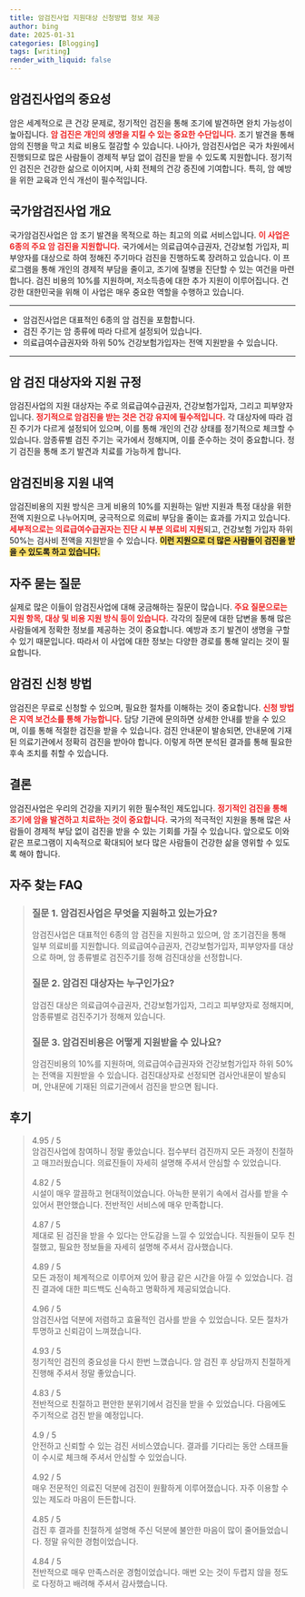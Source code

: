 ```yaml
---
title: 암검진사업 지원대상 신청방법 정보 제공
author: bing
date: 2025-01-31
categories: [Blogging]
tags: [writing]
render_with_liquid: false
---
```



<h2 id='암검진사업의 중요성'>암검진사업의 중요성</h2>

<p>암은 세계적으로 큰 건강 문제로, 정기적인 검진을 통해 조기에 발견하면 완치 가능성이 높아집니다. <b><span style="color: #ee2323;">암 검진은 개인의 생명을 지킬 수 있는 중요한 수단입니다.</span></b> 조기 발견을 통해 암의 진행을 막고 치료 비용도 절감할 수 있습니다. 나아가, 암검진사업은 국가 차원에서 진행되므로 많은 사람들이 경제적 부담 없이 검진을 받을 수 있도록 지원합니다. 정기적인 검진은 건강한 삶으로 이어지며, 사회 전체의 건강 증진에 기여합니다. 특히, 암 예방을 위한 교육과 인식 개선이 필수적입니다.</p>

<h2 id='국가암검진사업 개요'>국가암검진사업 개요</h2>

<p>국가암검진사업은 암 조기 발견을 목적으로 하는 최고의 의료 서비스입니다. <b><span style="color: #ee2323;">이 사업은 6종의 주요 암 검진을 지원합니다.</span></b> 국가에서는 의료급여수급권자, 건강보험 가입자, 피부양자를 대상으로 하여 정해진 주기마다 검진을 진행하도록 장려하고 있습니다. 이 프로그램을 통해 개인의 경제적 부담을 줄이고, 조기에 질병을 진단할 수 있는 여건을 마련합니다. 검진 비용의 10%를 지원하며, 저소득층에 대한 추가 지원이 이루어집니다. 건강한 대한민국을 위해 이 사업은 매우 중요한 역할을 수행하고 있습니다.</p>

<hr />

<ul>
    <li>암검진사업은 대표적인 6종의 암 검진을 포함합니다.</li>
    <li>검진 주기는 암 종류에 따라 다르게 설정되어 있습니다.</li>
    <li>의료급여수급권자와 하위 50% 건강보험가입자는 전액 지원받을 수 있습니다.</li>
</ul>

<hr />

<h2 id='암 검진 대상자와 지원 규정'>암 검진 대상자와 지원 규정</h2>

<p>암검진사업의 지원 대상자는 주로 의료급여수급권자, 건강보험가입자, 그리고 피부양자입니다. <b><span style="color: #ee2323;">정기적으로 암검진을 받는 것은 건강 유지에 필수적입니다.</span></b> 각 대상자에 따라 검진 주기가 다르게 설정되어 있으며, 이를 통해 개인의 건강 상태를 정기적으로 체크할 수 있습니다. 암종류별 검진 주기는 국가에서 정해지며, 이를 준수하는 것이 중요합니다. 정기 검진을 통해 조기 발견과 치료를 가능하게 합니다.</p>

<h2 id='암검진비용 지원 내역'>암검진비용 지원 내역</h2>

<p>암검진비용의 지원 방식은 크게 비용의 10%를 지원하는 일반 지원과 특정 대상을 위한 전액 지원으로 나누어지며, 궁극적으로 의료비 부담을 줄이는 효과를 가지고 있습니다. <b><span style="color: #ee2323;">세부적으로는 의료급여수급권자는 진단 시 부분 의료비 지원</span></b>되고, 건강보험 가입자 하위 50%는 검사비 전액을 지원받을 수 있습니다. <b><span style="background-color: #ffe066;">이런 지원으로 더 많은 사람들이 검진을 받을 수 있도록 하고 있습니다.</span></b></p>

<h2 id='자주 묻는 질문'>자주 묻는 질문</h2>

<p>실제로 많은 이들이 암검진사업에 대해 궁금해하는 질문이 많습니다. <b><span style="color: #ee2323;">주요 질문으로는 지원 항목, 대상 및 비용 지원 방식 등이 있습니다.</span></b> 각각의 질문에 대한 답변을 통해 많은 사람들에게 정확한 정보를 제공하는 것이 중요합니다. 예방과 조기 발견이 생명을 구할 수 있기 때문입니다. 따라서 이 사업에 대한 정보는 다양한 경로를 통해 알리는 것이 필요합니다.</p>

<h2 id='암검진 신청 방법'>암검진 신청 방법</h2>

<p>암검진은 무료로 신청할 수 있으며, 필요한 절차를 이해하는 것이 중요합니다. <b><span style="color: #ee2323;">신청 방법은 지역 보건소를 통해 가능합니다.</span></b> 담당 기관에 문의하면 상세한 안내를 받을 수 있으며, 이를 통해 적절한 검진을 받을 수 있습니다. 검진 안내문이 발송되면, 안내문에 기재된 의료기관에서 정확히 검진을 받아야 합니다. 이렇게 하면 분석된 결과를 통해 필요한 후속 조치를 취할 수 있습니다.</p>

<h2 id='결론'>결론</h2>

<p>암검진사업은 우리의 건강을 지키기 위한 필수적인 제도입니다. <b><span style="color: #ee2323;">정기적인 검진을 통해 조기에 암을 발견하고 치료하는 것이 중요합니다.</span></b> 국가의 적극적인 지원을 통해 많은 사람들이 경제적 부담 없이 검진을 받을 수 있는 기회를 가질 수 있습니다. 앞으로도 이와 같은 프로그램이 지속적으로 확대되어 보다 많은 사람들이 건강한 삶을 영위할 수 있도록 해야 합니다.</p>


<h2 id='자주_찾는_FAQ'>자주 찾는 FAQ</h2>
<div itemscope="" itemtype="https://schema.org/FAQPage"> 
<blockquote> 
<div itemscope="" itemprop="mainEntity" itemtype="https://schema.org/Question"> 
<h3 itemprop="name">질문 1. 암검진사업은 무엇을 지원하고 있는가요?</h3> 
<div itemscope="" itemprop="acceptedAnswer" itemtype="https://schema.org/Answer"> 
<span itemprop="text"> 
<p>암검진사업은 대표적인 6종의 암 검진을 지원하고 있으며, 암 조기검진을 통해 일부 의료비를 지원합니다. 의료급여수급권자, 건강보험가입자, 피부양자를 대상으로 하며, 암 종류별로 검진주기를 정해 검진대상을 선정합니다.</p> 
</span> 
</div> 
</div> 

<div itemscope="" itemprop="mainEntity" itemtype="https://schema.org/Question"> 
<h3 itemprop="name">질문 2. 암검진 대상자는 누구인가요?</h3> 
<div itemscope="" itemprop="acceptedAnswer" itemtype="https://schema.org/Answer"> 
<span itemprop="text"> 
<p>암검진 대상은 의료급여수급권자, 건강보험가입자, 그리고 피부양자로 정해지며, 암종류별로 검진주기가 정해져 있습니다.</p> 
</span> 
</div> 
</div> 

<div itemscope="" itemprop="mainEntity" itemtype="https://schema.org/Question"> 
<h3 itemprop="name">질문 3. 암검진비용은 어떻게 지원받을 수 있나요?</h3> 
<div itemscope="" itemprop="acceptedAnswer" itemtype="https://schema.org/Answer"> 
<span itemprop="text"> 
<p>암검진비용의 10%를 지원하며, 의료급여수급권자와 건강보험가입자 하위 50%는 전액을 지원받을 수 있습니다. 검진대상자로 선정되면 검사안내문이 발송되며, 안내문에 기재된 의료기관에서 검진을 받으면 됩니다.</p> 
</span> 
</div> 
</div> 
</blockquote> 
</div>
<h2 id='후기'>후기</h2>
<div itemscope itemtype="https://schema.org/Product">
  <blockquote>
  <div itemprop="review" itemscope itemtype="https://schema.org/Review">
      <div itemprop="reviewRating" itemscope itemtype="https://schema.org/Rating"> <span itemprop="ratingValue">4.95</span> / <span itemprop="bestRating">5</span> </div>
      <span itemprop="reviewBody">암검진사업에 참여하니 정말 좋았습니다. 접수부터 검진까지 모든 과정이 친절하고 매끄러웠습니다. 의료진들이 자세히 설명해 주셔서 안심할 수 있었습니다.</span>
  </div>
  <br>
  <div itemprop="review" itemscope itemtype="https://schema.org/Review">
      <div itemprop="reviewRating" itemscope itemtype="https://schema.org/Rating"> <span itemprop="ratingValue">4.82</span> / <span itemprop="bestRating">5</span> </div>
      <span itemprop="reviewBody">시설이 매우 깔끔하고 현대적이었습니다. 아늑한 분위기 속에서 검사를 받을 수 있어서 편안했습니다. 전반적인 서비스에 매우 만족합니다.</span>
  </div>
  <br>
  <div itemprop="review" itemscope itemtype="https://schema.org/Review">
      <div itemprop="reviewRating" itemscope itemtype="https://schema.org/Rating"> <span itemprop="ratingValue">4.87</span> / <span itemprop="bestRating">5</span> </div>
      <span itemprop="reviewBody">제대로 된 검진을 받을 수 있다는 안도감을 느낄 수 있었습니다. 직원들이 모두 친절했고, 필요한 정보들을 자세히 설명해 주셔서 감사했습니다.</span>
  </div>
  <br>
  <div itemprop="review" itemscope itemtype="https://schema.org/Review">
      <div itemprop="reviewRating" itemscope itemtype="https://schema.org/Rating"> <span itemprop="ratingValue">4.89</span> / <span itemprop="bestRating">5</span> </div>
      <span itemprop="reviewBody">모든 과정이 체계적으로 이루어져 있어 황금 같은 시간을 아낄 수 있었습니다. 검진 결과에 대한 피드백도 신속하고 명확하게 제공되었습니다.</span>
  </div>
  <br>
  <div itemprop="review" itemscope itemtype="https://schema.org/Review">
      <div itemprop="reviewRating" itemscope itemtype="https://schema.org/Rating"> <span itemprop="ratingValue">4.96</span> / <span itemprop="bestRating">5</span> </div>
      <span itemprop="reviewBody">암검진사업 덕분에 저렴하고 효율적인 검사를 받을 수 있었습니다. 모든 절차가 투명하고 신뢰감이 느껴졌습니다.</span>
  </div>
  <br>
  <div itemprop="review" itemscope itemtype="https://schema.org/Review">
      <div itemprop="reviewRating" itemscope itemtype="https://schema.org/Rating"> <span itemprop="ratingValue">4.93</span> / <span itemprop="bestRating">5</span> </div>
      <span itemprop="reviewBody">정기적인 검진의 중요성을 다시 한번 느꼈습니다. 암 검진 후 상담까지 친절하게 진행해 주셔서 정말 좋았습니다.</span>
  </div>
  <br>
  <div itemprop="review" itemscope itemtype="https://schema.org/Review">
      <div itemprop="reviewRating" itemscope itemtype="https://schema.org/Rating"> <span itemprop="ratingValue">4.83</span> / <span itemprop="bestRating">5</span> </div>
      <span itemprop="reviewBody">전반적으로 친절하고 편안한 분위기에서 검진을 받을 수 있었습니다. 다음에도 주기적으로 검진 받을 예정입니다.</span>
  </div>
  <br>
  <div itemprop="review" itemscope itemtype="https://schema.org/Review">
      <div itemprop="reviewRating" itemscope itemtype="https://schema.org/Rating"> <span itemprop="ratingValue">4.9</span> / <span itemprop="bestRating">5</span> </div>
      <span itemprop="reviewBody">안전하고 신뢰할 수 있는 검진 서비스였습니다. 결과를 기다리는 동안 스태프들이 수시로 체크해 주셔서 안심할 수 있었습니다.</span>
  </div>
  <br>
  <div itemprop="review" itemscope itemtype="https://schema.org/Review">
      <div itemprop="reviewRating" itemscope itemtype="https://schema.org/Rating"> <span itemprop="ratingValue">4.92</span> / <span itemprop="bestRating">5</span> </div>
      <span itemprop="reviewBody">매우 전문적인 의료진 덕분에 검진이 원활하게 이루어졌습니다. 자주 이용할 수 있는 제도라 마음이 든든합니다.</span>
  </div>
  <br>
  <div itemprop="review" itemscope itemtype="https://schema.org/Review">
      <div itemprop="reviewRating" itemscope itemtype="https://schema.org/Rating"> <span itemprop="ratingValue">4.85</span> / <span itemprop="bestRating">5</span> </div>
      <span itemprop="reviewBody">검진 후 결과를 친절하게 설명해 주신 덕분에 불안한 마음이 많이 줄어들었습니다. 정말 유익한 경험이었습니다.</span>
  </div>
  <br>
  <div itemprop="review" itemscope itemtype="https://schema.org/Review">
      <div itemprop="reviewRating" itemscope itemtype="https://schema.org/Rating"> <span itemprop="ratingValue">4.84</span> / <span itemprop="bestRating">5</span> </div>
      <span itemprop="reviewBody">전반적으로 매우 만족스러운 경험이었습니다. 매번 오는 것이 두렵지 않을 정도로 다정하고 배려해 주셔서 감사했습니다.</span>
  </div>
  </blockquote>
</div>
